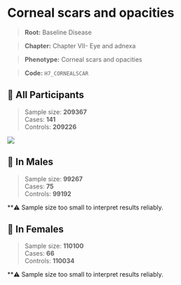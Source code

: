 # Corneal scars and opacities

> **Root:** Baseline Disease  

> **Chapter:** Chapter VII- Eye and adnexa  

> **Phenotype:** Corneal scars and opacities  

> **Code:** `H7_CORNEALSCAR`

## 🧪 All Participants  
> Sample size: **209367**  
> Cases: **141**  
> Controls: **209226**
<img src="/Disease/Figures/ALL/Incidence/H7_CORNEALSCAR.png"/>
<CsvTable src="/public/Disease/Data/ALL/Incidence/COX_H7_CORNEALSCAR.csv" label="🔍 View full results" />

## 👨 In Males  
> Sample size: **99267**  
> Cases: **75**  
> Controls: **99192**

**⚠️ Sample size too small to interpret results reliably.


## 👩 In Females  
> Sample size: **110100**  
> Cases: **66**  
> Controls: **110034**

**⚠️ Sample size too small to interpret results reliably.


